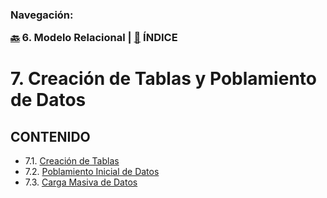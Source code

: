 <h3>Navegación:<br>

[🔙](../6/6.md) 6. Modelo Relacional | [📜](../README.md) ÍNDICE
# 7. Creación de Tablas y Poblamiento de Datos

## CONTENIDO
- 7.1. [Creación de Tablas](7.1/7.1.md)
- 7.2. [Poblamiento Inicial de Datos](7.2/7.2.md)
- 7.3. [Carga Masiva de Datos](7.3/7.3.md)
